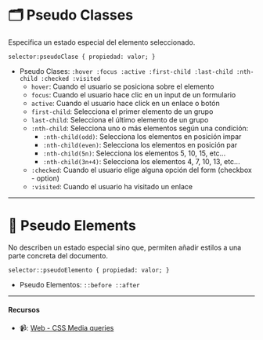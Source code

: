 # 🗂 Pseudo Classes
Especifica un estado especial del elemento seleccionado.


```
selector:pseudoClase { propiedad: valor; }
```

- Pseudo Clases: `:hover :focus :active :first-child :last-child :nth-child :checked :visited`
    - `hover`: Cuando el usuario se posiciona sobre el elemento
    - `focus`: Cuando el usuario hace clic en un input de un formulario
    - `active`: Cuando el usuario hace click en un enlace o botón
    - `first-child`: Selecciona el primer elemento de un grupo
    - `last-child`: Selecciona el último elemento de un grupo
    - `:nth-child`: Selecciona uno o más elementos según una condición:
        - `:nth-child(odd)`: Selecciona los elementos en posición impar
        - `:nth-child(even)`: Selecciona los elementos en posición par
        - `:nth-child(5n)`: Selecciona los elementos 5, 10, 15, etc...
        - `:nth-child(3n+4)`: Selecciona los elementos 4, 7, 10, 13, etc...
    - `:checked`: Cuando el usuario elige alguna opción del form (checkbox - option)
    - `:visited`: Cuando el usuario ha visitado un enlace

 ---

# 📘 Pseudo Elements

No describen un estado especial sino que, permiten añadir estilos a una parte concreta del documento.

```
selector::pseudoElemento { propiedad: valor; }
```

- Pseudo Elementos: `::before ::after`

---

#### Recursos
- 📹: [Web - CSS Media queries](https://youtu.be/ylvao_zCbAk)

